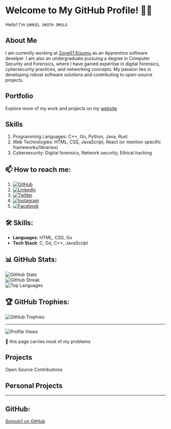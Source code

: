 # Welcome to My GitHub Profile! 👨‍💻
Hello! I'm `SAMUEL OKOTH OMULO`

## About Me

I am currently working at <a href="https://learn.zone01kisumu.ke">Zone01 Kisumu</a> as an Apprentice software develper. I am also an undergraduate pursuing a degree in Computer Security and Forensics, where I have gained expertise in digital forensics, cybersecurity practices, and networking concepts. My passion lies in developing robust software solutions and contributing to open-source projects.

## Portfolio

Explore more of my work and projects on my <a href="https://somulo1.github.io">website</a>

## Skills

   1.  Programming Languages: C++, Go, Python, Java, Rust
   2. Web Technologies: HTML, CSS, JavaScript, React (or mention specific frameworks/libraries)
   3. Cybersecurity: Digital forensics, Network security, Ethical hacking
## 📫 How to reach me:

1. [![GitHub](https://cdn.jsdelivr.net/npm/simple-icons@3.0.1/icons/github.svg)](https://github.com/somulo1) 
2. [![LinkedIn](https://cdn.jsdelivr.net/npm/simple-icons@3.0.1/icons/linkedin.svg)](www.linkedin.com/in/samuel-omulo-634694261) 
3. [![Twitter](https://cdn.jsdelivr.net/npm/simple-icons@3.0.1/icons/twitter.svg)](https://twitter.com/@jnr_omulo) 
4. [![Instagram](https://cdn.jsdelivr.net/npm/simple-icons@3.0.1/icons/instagram.svg)](https://instagram.com/your-instagram-handle) 
5. [![Facebook](https://cdn.jsdelivr.net/npm/simple-icons@3.0.1/icons/facebook.svg)](https://facebook.com/omulojnr)

## 🛠️ Skills:

- **Languages**: HTML, CSS, Go
- **Tech Stack**: C, Go, C++, JavaScript

## 📊 GitHub Stats:

![GitHub Stats](https://github-readme-stats.vercel.app/api?username=somulo1&theme=synthwave&hide_border=true&include_all_commits=true&count_private=true)<br/>
![GitHub Streak](https://github-readme-streak-stats.herokuapp.com/?user=somulo1&theme=synthwave&hide_border=true)<br/>
![Top Languages](https://github-readme-stats.vercel.app/api/top-langs/?username=somulo1&theme=synthwave&hide_border=true&include_all_commits=true&count_private=true&layout=compact)

## 🏆 GitHub Trophies:

![GitHub Trophies](https://github-profile-trophy.vercel.app/?username=somulo1&theme=radical&no-frame=false&no-bg=true&margin-w=4)

---

![Profile Views](https://visitcount.itsvg.in/api?id=somulo1&icon=0&color=0)

<!-- Proudly created with GPRM (https://gprm.itsvg.in/) -->

🔭 this page carries most of my problems

## Projects
Open Source Contributions

## Personal Projects

---


## GitHub:

[Somulo1 on GitHub](https://github.com/somulo1) 

